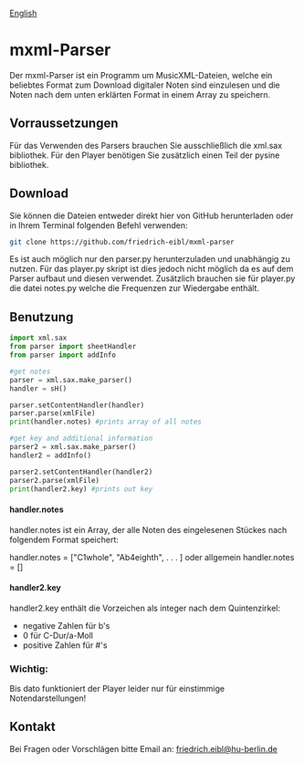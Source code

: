 [English](README.md)

# mxml-Parser

Der mxml-Parser ist ein Programm um MusicXML-Dateien, welche ein beliebtes Format zum Download digitaler Noten sind einzulesen und die Noten nach dem unten erklärten Format in einem Array zu speichern.


## Vorraussetzungen

Für das Verwenden des Parsers brauchen Sie ausschließlich die xml.sax bibliothek. Für den Player benötigen Sie zusätzlich einen Teil der pysine bibliothek.


## Download

Sie können die Dateien entweder direkt hier von GitHub herunterladen oder in Ihrem Terminal folgenden Befehl verwenden:

```bash
git clone https://github.com/friedrich-eibl/mxml-parser
```
Es ist auch möglich nur den parser.py herunterzuladen und unabhängig zu nutzen. Für das player.py skript ist dies jedoch nicht möglich da es auf dem Parser aufbaut und diesen verwendet. Zusätzlich brauchen sie für player.py die datei notes.py welche die Frequenzen zur Wiedergabe enthält.


## Benutzung

```python
import xml.sax
from parser import sheetHandler
from parser import addInfo 

#get notes
parser = xml.sax.make_parser()
handler = sH()

parser.setContentHandler(handler)
parser.parse(xmlFile)
print(handler.notes) #prints array of all notes

#get key and additional information
parser2 = xml.sax.make_parser()
handler2 = addInfo()

parser2.setContentHandler(handler2)
parser2.parse(xmlFile)
print(handler2.key) #prints out key
```
#### handler.notes
handler.notes ist ein Array, der alle Noten des eingelesenen Stückes nach folgendem Format speichert:

handler.notes = ["C1whole", "Ab4eighth", . . . ]  oder allgemein  handler.notes = [<step><octave><duration>]
#### handler2.key
handler2.key enthält die Vorzeichen als integer nach dem Quintenzirkel:

- negative Zahlen für b's
- 0 für C-Dur/a-Moll
- positive Zahlen für #'s 

### Wichtig:

Bis dato funktioniert der Player leider nur für einstimmige Notendarstellungen!

## Kontakt

Bei Fragen oder Vorschlägen bitte Email an: friedrich.eibl@hu-berlin.de 
